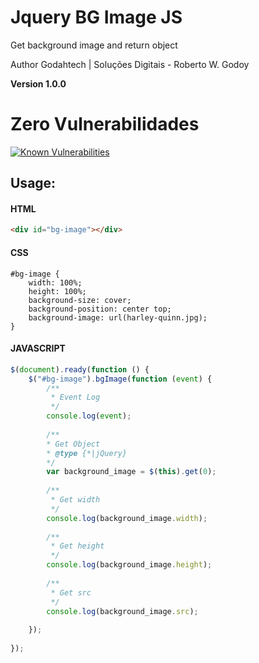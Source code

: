 # Jquery BG Image JS
<p>Get background image and return object</p>
<p>Author Godahtech | Soluções Digitais - Roberto W. Godoy</p>
<b>Version 1.0.0</b>

# Zero Vulnerabilidades
[![Known Vulnerabilities](https://snyk.io/test/github/godoyrw/jquery-bg-image/badge.svg?targetFile=package.json)](https://snyk.io/test/github/godoyrw/jquery-bg-image?targetFile=package.json) 

## Usage:

#### HTML
```html
<div id="bg-image"></div>
```

#### CSS
```style
#bg-image {
    width: 100%;
    height: 100%;
    background-size: cover;
    background-position: center top;
    background-image: url(harley-quinn.jpg);
}
```

#### JAVASCRIPT
```javascript
$(document).ready(function () {
    $("#bg-image").bgImage(function (event) {
        /**
         * Event Log
         */
        console.log(event);
        
        /**
        * Get Object
        * @type {*|jQuery}
        */
        var background_image = $(this).get(0);
    
        /**
         * Get width
         */
        console.log(background_image.width);
    
        /**
         * Get height
         */
        console.log(background_image.height);
    
        /**
         * Get src
         */
        console.log(background_image.src);
    
    });
    
});
```
